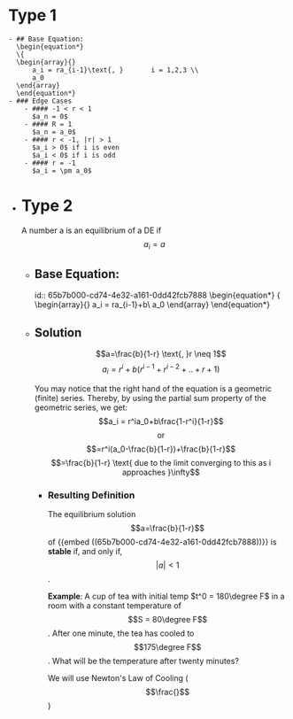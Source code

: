 # Type 1
	- ## Base Equation:
	  \begin{equation*}
	  \{
	  \begin{array}{}
	      a_i = ra_{i-1}\text{, }       i = 1,2,3 \\
	      a_0
	  \end{array}
	  \end{equation*}
	- ### Edge Cases
		- #### -1 < r < 1
		  $a_n = 0$
		- #### R = 1
		  $a_n = a_0$
		- #### r < -1, |r| > 1
		  $a_i > 0$ if i is even
		  $a_i < 0$ if i is odd
		- #### r = -1
		  $a_i = \pm a_0$
- # Type 2
  A number a is an equilibrium of a DE if $$a_i = a$$
	- ## Base Equation:
	  id:: 65b7b000-cd74-4e32-a161-0dd42fcb7888
	  \begin{equation*}
	  \{
	  \begin{array}{}
	    a_i = ra_{i-1}+b\\
	    a_0
	  \end{array}
	  \end{equation*}
	- ## Solution
	  $$a=\frac{b}{1-r} \text{, }r \neq 1$$
	  $$a_i = r^i + b(r^{i-1}+r^{i-2}+..+r+1)$$
	  
	  You may notice that the right hand of the equation is a geometric (finite) series.
	  Thereby, by using the partial sum property of the geometric series, we get:
	  $$a_i = r^ia_0+b\frac{1-r^i}{1-r}$$
	  $$\text{or}$$
	  $$=r^i(a_0-\frac{b}{1-r})+\frac{b}{1-r}$$
	  $$=\frac{b}{1-r} \text{ due to the limit converging to this as i approaches }\infty$$
		- ### Resulting Definition
		  The equilibrium solution $$a=\frac{b}{1-r}$$ of {{embed ((65b7b000-cd74-4e32-a161-0dd42fcb7888))}} is **stable** if, and only if, $$|a| < 1$$.
		  
		  **Example**:
		  A cup of tea with initial temp $t^0 = 180\degree F$ in a room with a constant temperature of $$S = 80\degree F$$. After one minute, the tea has cooled to $$175\degree F$$. What will be the temperature after twenty minutes?
		  
		  We will use Newton's Law of Cooling ($$\frac{}$$)